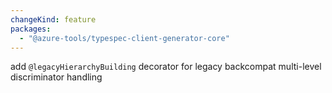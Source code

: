 ```yaml
---
changeKind: feature
packages:
  - "@azure-tools/typespec-client-generator-core"
---
```


add `@legacyHierarchyBuilding` decorator for legacy backcompat multi-level discriminator handling
